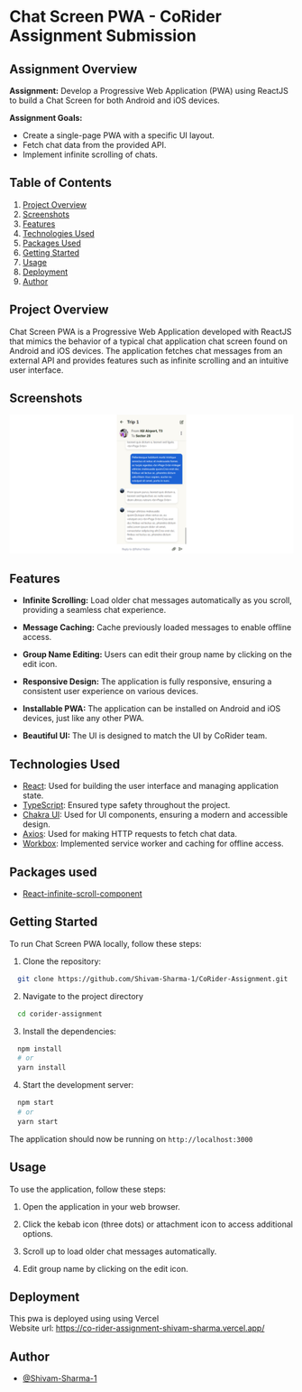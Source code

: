 # Chat Screen PWA - CoRider Assignment Submission

## Assignment Overview

**Assignment:** Develop a Progressive Web Application (PWA) using ReactJS to build a Chat Screen for both Android and iOS devices.

**Assignment Goals:**

-   Create a single-page PWA with a specific UI layout.
-   Fetch chat data from the provided API.
-   Implement infinite scrolling of chats.

## Table of Contents

1. [Project Overview](#project-overview)
2. [Screenshots](#screenshots)
3. [Features](#features)
4. [Technologies Used](#technologies-used)
5. [Packages Used](#packages-used)
6. [Getting Started](#getting-started)
7. [Usage](#usage)
8. [Deployment](#deployment)
9. [Author](#author)

## Project Overview

Chat Screen PWA is a Progressive Web Application developed with ReactJS that mimics the behavior of a typical chat application chat screen found on Android and iOS devices. The application fetches chat messages from an external API and provides features such as infinite scrolling and an intuitive user interface.

## Screenshots

![App Screenshot1](public/readme_assets/screenshot.png)

## Features

-   **Infinite Scrolling:** Load older chat messages automatically as you scroll, providing a seamless chat experience.

-   **Message Caching:** Cache previously loaded messages to enable offline access.

-   **Group Name Editing:** Users can edit their group name by clicking on the edit icon.

-   **Responsive Design:** The application is fully responsive, ensuring a consistent user experience on various devices.

-   **Installable PWA:** The application can be installed on Android and iOS devices, just like any other PWA.

-   **Beautiful UI:** The UI is designed to match the UI by CoRider team.

## Technologies Used

-   [React](https://react.dev/): Used for building the user interface and managing application state.
-   [TypeScript](https://www.typescriptlang.org/): Ensured type safety throughout the project.
-   [Chakra UI](https://chakra-ui.com/): Used for UI components, ensuring a modern and accessible design.
-   [Axios](https://axios-http.com/): Used for making HTTP requests to fetch chat data.
-   [Workbox](https://developers.google.com/web/tools/workbox): Implemented service worker and caching for offline access.

## Packages used

-   [React-infinite-scroll-component](https://www.npmjs.com/package/react-infinite-scroll-component)

## Getting Started

To run Chat Screen PWA locally, follow these steps:

1. Clone the repository:

```bash
  git clone https://github.com/Shivam-Sharma-1/CoRider-Assignment.git
```

2. Navigate to the project directory

```bash
  cd corider-assignment
```

3. Install the dependencies:

```bash
  npm install
  # or
  yarn install
```

4. Start the development server:

```bash
  npm start
  # or
  yarn start
```

The application should now be running on `http://localhost:3000`

## Usage

To use the application, follow these steps:

1. Open the application in your web browser.

2. Click the kebab icon (three dots) or attachment icon to access additional options.

3. Scroll up to load older chat messages automatically.

4. Edit group name by clicking on the edit icon.

## Deployment

This pwa is deployed using using Vercel  
Website url: https://co-rider-assignment-shivam-sharma.vercel.app/

## Author

-   [@Shivam-Sharma-1](https://github.com/Shivam-Sharma-1)
